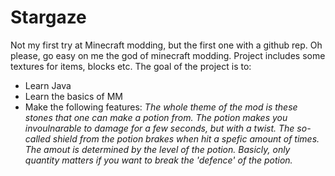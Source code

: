 # Stargaze
Not my first try at Minecraft modding, but the first one with a github rep.
Oh please, go easy on me the god of minecraft modding.
Project includes some textures for items, blocks etc.
The goal of the project is to:
- Learn Java
- Learn the basics of MM
- Make the following features:
*The whole theme of the mod is these stones that one can make a potion from. The potion makes you invoulnarable to damage for a few seconds, but with a twist.
The so-called shield from the potion brakes when hit a spefic amount of times. The amout is determined by the level of the potion. Basicly, only quantity matters if
you want to break the 'defence' of the potion.*
